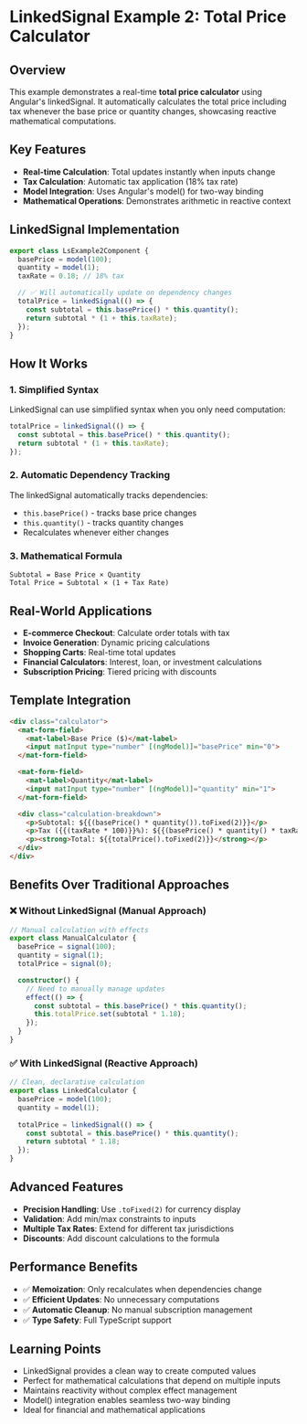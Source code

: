# LinkedSignal Example 2: Total Price Calculator

## Overview
This example demonstrates a real-time **total price calculator** using Angular's linkedSignal. It automatically calculates the total price including tax whenever the base price or quantity changes, showcasing reactive mathematical computations.

## Key Features
- **Real-time Calculation**: Total updates instantly when inputs change
- **Tax Calculation**: Automatic tax application (18% tax rate)
- **Model Integration**: Uses Angular's model() for two-way binding
- **Mathematical Operations**: Demonstrates arithmetic in reactive context

## LinkedSignal Implementation

```typescript
export class LsExample2Component {
  basePrice = model(100);
  quantity = model(1);
  taxRate = 0.18; // 18% tax

  // ✅ Will automatically update on dependency changes
  totalPrice = linkedSignal(() => {
    const subtotal = this.basePrice() * this.quantity();
    return subtotal * (1 + this.taxRate);
  });
}
```

## How It Works

### 1. **Simplified Syntax**
LinkedSignal can use simplified syntax when you only need computation:
```typescript
totalPrice = linkedSignal(() => {
  const subtotal = this.basePrice() * this.quantity();
  return subtotal * (1 + this.taxRate);
});
```

### 2. **Automatic Dependency Tracking**
The linkedSignal automatically tracks dependencies:
- `this.basePrice()` - tracks base price changes
- `this.quantity()` - tracks quantity changes
- Recalculates whenever either changes

### 3. **Mathematical Formula**
```
Subtotal = Base Price × Quantity
Total Price = Subtotal × (1 + Tax Rate)
```

## Real-World Applications
- **E-commerce Checkout**: Calculate order totals with tax
- **Invoice Generation**: Dynamic pricing calculations
- **Shopping Carts**: Real-time total updates
- **Financial Calculators**: Interest, loan, or investment calculations
- **Subscription Pricing**: Tiered pricing with discounts

## Template Integration
```html
<div class="calculator">
  <mat-form-field>
    <mat-label>Base Price ($)</mat-label>
    <input matInput type="number" [(ngModel)]="basePrice" min="0">
  </mat-form-field>

  <mat-form-field>
    <mat-label>Quantity</mat-label>
    <input matInput type="number" [(ngModel)]="quantity" min="1">
  </mat-form-field>

  <div class="calculation-breakdown">
    <p>Subtotal: ${{(basePrice() * quantity()).toFixed(2)}}</p>
    <p>Tax ({{(taxRate * 100)}}%): ${{(basePrice() * quantity() * taxRate).toFixed(2)}}</p>
    <p><strong>Total: ${{totalPrice().toFixed(2)}}</strong></p>
  </div>
</div>
```

## Benefits Over Traditional Approaches

### ❌ Without LinkedSignal (Manual Approach)
```typescript
// Manual calculation with effects
export class ManualCalculator {
  basePrice = signal(100);
  quantity = signal(1);
  totalPrice = signal(0);

  constructor() {
    // Need to manually manage updates
    effect(() => {
      const subtotal = this.basePrice() * this.quantity();
      this.totalPrice.set(subtotal * 1.18);
    });
  }
}
```

### ✅ With LinkedSignal (Reactive Approach)
```typescript
// Clean, declarative calculation
export class LinkedCalculator {
  basePrice = model(100);
  quantity = model(1);
  
  totalPrice = linkedSignal(() => {
    const subtotal = this.basePrice() * this.quantity();
    return subtotal * 1.18;
  });
}
```

## Advanced Features
- **Precision Handling**: Use `.toFixed(2)` for currency display
- **Validation**: Add min/max constraints to inputs
- **Multiple Tax Rates**: Extend for different tax jurisdictions
- **Discounts**: Add discount calculations to the formula

## Performance Benefits
- ✅ **Memoization**: Only recalculates when dependencies change
- ✅ **Efficient Updates**: No unnecessary computations
- ✅ **Automatic Cleanup**: No manual subscription management
- ✅ **Type Safety**: Full TypeScript support

## Learning Points
- LinkedSignal provides a clean way to create computed values
- Perfect for mathematical calculations that depend on multiple inputs
- Maintains reactivity without complex effect management
- Model() integration enables seamless two-way binding
- Ideal for financial and mathematical applications
